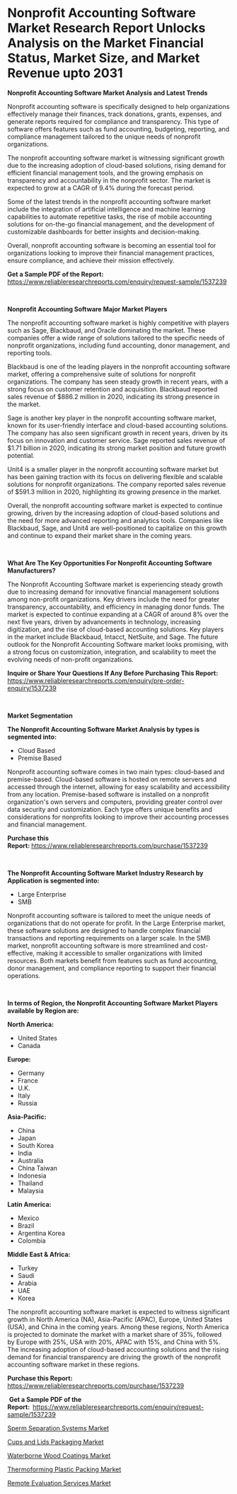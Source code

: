 <p><h1>Nonprofit Accounting Software Market Research Report Unlocks Analysis on the Market Financial Status, Market Size, and Market Revenue upto 2031</h1></p><p><strong>Nonprofit Accounting Software Market Analysis and Latest Trends</strong></p>
<p><p>Nonprofit accounting software is specifically designed to help organizations effectively manage their finances, track donations, grants, expenses, and generate reports required for compliance and transparency. This type of software offers features such as fund accounting, budgeting, reporting, and compliance management tailored to the unique needs of nonprofit organizations.</p><p>The nonprofit accounting software market is witnessing significant growth due to the increasing adoption of cloud-based solutions, rising demand for efficient financial management tools, and the growing emphasis on transparency and accountability in the nonprofit sector. The market is expected to grow at a CAGR of 9.4% during the forecast period.</p><p>Some of the latest trends in the nonprofit accounting software market include the integration of artificial intelligence and machine learning capabilities to automate repetitive tasks, the rise of mobile accounting solutions for on-the-go financial management, and the development of customizable dashboards for better insights and decision-making.</p><p>Overall, nonprofit accounting software is becoming an essential tool for organizations looking to improve their financial management practices, ensure compliance, and achieve their mission effectively.</p></p>
<p><strong>Get a Sample PDF of the Report:&nbsp;</strong> <a href="https://www.reliableresearchreports.com/enquiry/request-sample/1537239">https://www.reliableresearchreports.com/enquiry/request-sample/1537239</a></p>
<p>&nbsp;</p>
<p><strong>Nonprofit Accounting Software Major Market Players</strong></p>
<p><p>The nonprofit accounting software market is highly competitive with players such as Sage, Blackbaud, and Oracle dominating the market. These companies offer a wide range of solutions tailored to the specific needs of nonprofit organizations, including fund accounting, donor management, and reporting tools.</p><p>Blackbaud is one of the leading players in the nonprofit accounting software market, offering a comprehensive suite of solutions for nonprofit organizations. The company has seen steady growth in recent years, with a strong focus on customer retention and acquisition. Blackbaud reported sales revenue of $886.2 million in 2020, indicating its strong presence in the market.</p><p>Sage is another key player in the nonprofit accounting software market, known for its user-friendly interface and cloud-based accounting solutions. The company has also seen significant growth in recent years, driven by its focus on innovation and customer service. Sage reported sales revenue of $1.71 billion in 2020, indicating its strong market position and future growth potential.</p><p>Unit4 is a smaller player in the nonprofit accounting software market but has been gaining traction with its focus on delivering flexible and scalable solutions for nonprofit organizations. The company reported sales revenue of $591.3 million in 2020, highlighting its growing presence in the market.</p><p>Overall, the nonprofit accounting software market is expected to continue growing, driven by the increasing adoption of cloud-based solutions and the need for more advanced reporting and analytics tools. Companies like Blackbaud, Sage, and Unit4 are well-positioned to capitalize on this growth and continue to expand their market share in the coming years.</p></p>
<p>&nbsp;</p>
<p><strong>What Are The Key Opportunities For Nonprofit Accounting Software Manufacturers?</strong></p>
<p><p>The Nonprofit Accounting Software market is experiencing steady growth due to increasing demand for innovative financial management solutions among non-profit organizations. Key drivers include the need for greater transparency, accountability, and efficiency in managing donor funds. The market is expected to continue expanding at a CAGR of around 8% over the next five years, driven by advancements in technology, increasing digitization, and the rise of cloud-based accounting solutions. Key players in the market include Blackbaud, Intacct, NetSuite, and Sage. The future outlook for the Nonprofit Accounting Software market looks promising, with a strong focus on customization, integration, and scalability to meet the evolving needs of non-profit organizations.</p></p>
<p><strong>Inquire or Share Your Questions If Any Before Purchasing This Report:</strong> <a href="https://www.reliableresearchreports.com/enquiry/pre-order-enquiry/1537239">https://www.reliableresearchreports.com/enquiry/pre-order-enquiry/1537239</a></p>
<p>&nbsp;</p>
<p><strong>Market Segmentation</strong></p>
<p><strong>The Nonprofit Accounting Software Market Analysis by types is segmented into:</strong></p>
<p><ul><li>Cloud Based</li><li>Premise Based</li></ul></p>
<p><p>Nonprofit accounting software comes in two main types: cloud-based and premise-based. Cloud-based software is hosted on remote servers and accessed through the internet, allowing for easy scalability and accessibility from any location. Premise-based software is installed on a nonprofit organization's own servers and computers, providing greater control over data security and customization. Each type offers unique benefits and considerations for nonprofits looking to improve their accounting processes and financial management.</p></p>
<p><strong>Purchase this Report:&nbsp;</strong><a href="https://www.reliableresearchreports.com/purchase/1537239">https://www.reliableresearchreports.com/purchase/1537239</a></p>
<p>&nbsp;</p>
<p><strong>The Nonprofit Accounting Software Market Industry Research by Application is segmented into:</strong></p>
<p><ul><li>Large Enterprise</li><li>SMB</li></ul></p>
<p><p>Nonprofit accounting software is tailored to meet the unique needs of organizations that do not operate for profit. In the Large Enterprise market, these software solutions are designed to handle complex financial transactions and reporting requirements on a larger scale. In the SMB market, nonprofit accounting software is more streamlined and cost-effective, making it accessible to smaller organizations with limited resources. Both markets benefit from features such as fund accounting, donor management, and compliance reporting to support their financial operations.</p></p>
<p>&nbsp;</p>
<p><strong>In terms of Region, the Nonprofit Accounting Software Market Players available by Region are:</strong></p>
<p>
    <p> <strong> North America: </strong>
        <ul>
            <li>United States</li>
            <li>Canada</li>
        </ul>
        </p> 
    <p> <strong> Europe: </strong>
        <ul>
            <li>Germany</li>
            <li>France</li>
            <li>U.K.</li>
            <li>Italy</li>
            <li>Russia</li>
        </ul>
        </p> 
    <p> <strong> Asia-Pacific: </strong>
        <ul>
            <li>China</li>
            <li>Japan</li>
            <li>South Korea</li>
            <li>India</li>
            <li>Australia</li>
            <li>China Taiwan</li>
            <li>Indonesia</li>
            <li>Thailand</li>
            <li>Malaysia</li>
        </ul>
        </p> 
    <p> <strong> Latin America: </strong>
        <ul>
            <li>Mexico</li>
            <li>Brazil</li>
            <li>Argentina Korea</li>
            <li>Colombia</li>
        </ul>
        </p> 
    <p> <strong> Middle East & Africa: </strong>
        <ul>
            <li>Turkey</li>
            <li>Saudi</li>
            <li>Arabia</li>
            <li>UAE</li>
            <li>Korea</li>
        </ul>
    </p>
    </p>
<p><p>The nonprofit accounting software market is expected to witness significant growth in North America (NA), Asia-Pacific (APAC), Europe, United States (USA), and China in the coming years. Among these regions, North America is projected to dominate the market with a market share of 35%, followed by Europe with 25%, USA with 20%, APAC with 15%, and China with 5%. The increasing adoption of cloud-based accounting solutions and the rising demand for financial transparency are driving the growth of the nonprofit accounting software market in these regions.</p></p>
<p><strong>Purchase this Report: </strong><a href="https://www.reliableresearchreports.com/purchase/1537239">https://www.reliableresearchreports.com/purchase/1537239</a></p>
<p>&nbsp;<strong>Get a Sample PDF of the Report:&nbsp;&nbsp;</strong><a href="https://www.reliableresearchreports.com/enquiry/request-sample/1537239">https://www.reliableresearchreports.com/enquiry/request-sample/1537239</a></p>
<p><strong></strong></p>
<p><p><a href="https://github.com/yoshih12/Market-Research-Report-List-2/blob/main/sperm-separation-systems-market.md">Sperm Separation Systems Market</a></p><p><a href="https://issuu.com/reportprime-2/docs/cups-and-lids-packaging-market-size-2030.pptx">Cups and Lids Packaging Market</a></p><p><a href="https://medium.com/@donaldyoung767/waterborne-wood-coatings-market-comprehensive-assessment-by-type-application-and-geography-74edd28e8da6">Waterborne Wood Coatings Market</a></p><p><a href="https://issuu.com/reportprime-2/docs/thermoforming-plastic-packing-market-size-2030.ppt">Thermoforming Plastic Packing Market</a></p><p><a href="https://github.com/castoriffic/Market-Research-Report-List-3/blob/main/remote-evaluation-services-market.md">Remote Evaluation Services Market</a></p></p>